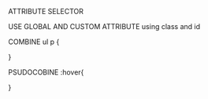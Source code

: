 <!-- SELECTOR BASICALLY 4 TYPE -->
ATTRIBUTE SELECTOR

USE GLOBAL AND CUSTOM ATTRIBUTE
using class and id 

COMBINE 
ul p {

}

PSUDOCOBINE
:hover{
    
}
